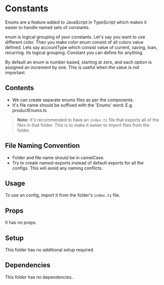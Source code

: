 # Constants

Enums are a feature added to JavaScript in TypeScript which makes it easier to handle named sets of constants.

enum is logical grouping of your constants. Let's say you want to use different color. Then you make color enum consist of all colors value defined. Lets say accountType which consist value of current, saving, loan, recurring. Its logical grouping. Constant you can define for anything.

By default an enum is number based, starting at zero, and each option is assigned an increment by one. This is
useful when the value is not important.

## Contents

- We can create separate enums files as per the components.
- It's file name should be suffixed with the 'Enums' word. E.g. productEnums.ts

> **Note:** It's recommended to have an `index.ts` file that exports all of the files in that folder. This is to make it easier to import files from the folder.

## File Naming Convention

- Folder and file name should be in camelCase.
- Try to create named-exports instead of default exports for all the configs. This will avoid any naming conflicts.

## Usage

To use an config, import it from the folder's `index.ts` file.

## Props

It has no props.

## Setup

This folder has no additional setup required.

## Dependencies

This folder has no dependencies..
